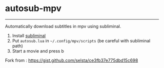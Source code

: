 # autosub-mpv
--------------

Automatically download subtitles in mpv using subliminal.

1. Install [subliminal](https://github.com/Diaoul/subliminal)
2. Put `autosub.lua` in `~/.config/mpv/scripts` (be careful with subliminal path)
3. Start a movie and press b

Fork from : https://gist.github.com/selsta/ce3fb37e775dbd15c698
